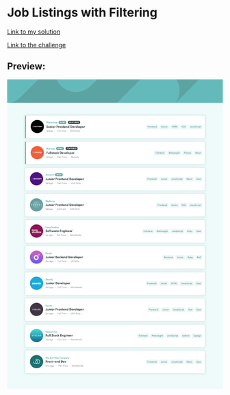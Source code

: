 # Job Listings with Filtering

[Link to my solution](https://ibndaanis.github.io/static-job-listings/)

[Link to the challenge](https://www.frontendmentor.io/challenges/job-listings-with-filtering-ivstIPCt)

## Preview:

![Preview](./images/preview.png)
